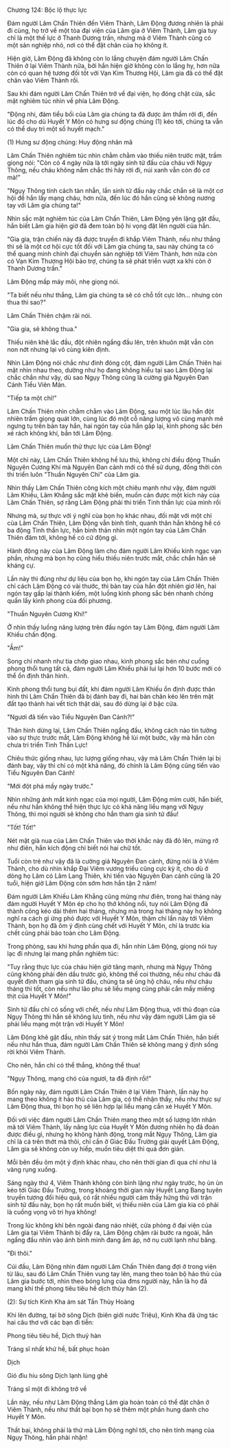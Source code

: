 




Chương 124: Bộc lộ thực lực


Đám người Lâm Chấn Thiên đến Viêm Thành, Lâm Động đương nhiên là phải đi cùng, họ trở về một tòa đại viện của Lâm gia ở Viêm Thành, Lâm gia tuy chỉ là một thế lực ở Thanh Dương trấn, nhưng mà ở Viêm Thành cũng có một sản nghiệp nhỏ, nơi có thể đặt chân của họ không ít.

Hiện giờ, Lâm Động đã không còn lo lắng chuyện đám người Lâm Chấn Thiên ở lại Viêm Thành nữa, bởi hắn hiện giờ không còn lo lắng hy, hơn nữa còn có quan hệ tương đối tốt với Vạn Kim Thương Hội, Lâm gia đã có thể đặt chân vào Viêm Thành rồi.

Sau khi đám người Lâm Chấn Thiên trở về đại viện, họ đóng chặt cửa, sắc mặt nghiêm túc nhìn về phía Lâm Động.

"Động nhi, đám tiểu bối của Lâm gia chúng ta đã được âm thầm rời đi, đến lúc đó cho dù Huyết Y Môn có hưng sư động chúng (1) kéo tới, chúng ta vẫn có thể duy trì một số huyết mạch."

(1) Hưng sư động chúng: Huy động nhân mã

Lâm Chấn Thiên nghiêm túc nhìn chằm chằm vào thiếu niên trước mặt, trầm giọng nói: "Còn có 4 ngày nữa là tới ngày sinh tử đấu của cháu với Ngụy Thông, nếu cháu không nắm chắc thì hãy rời đi, núi xanh vẫn còn đó cơ mà!"

"Ngụy Thông tính cách tàn nhẫn, lần sinh tử đấu này chắc chắn sẽ là một cơ hội để hắn lấy mạng cháu, hơn nữa, đến lúc đó hắn cũng sẽ không nương tay với Lâm gia chúng ta!"

Nhìn sắc mặt nghiêm túc của Lâm Chấn Thiên, Lâm Động yên lặng gật đầu, hắn biết Lâm gia hiện giờ đã đem toàn bộ hi vọng đặt lên người của hắn.

"Gia gia, trận chiến này đã được truyền đi khắp Viêm Thành, nếu như thắng thì sẽ là một cơ hội cực tốt đối với Lâm gia chúng ta, sau này chúng ta có thể quang minh chính đại chuyển sản nghiệp tới Viêm Thành, hơn nữa còn có Vạn Kim Thương Hội bảo trợ, chúng ta sẽ phát triển vượt xa khi còn ở Thanh Dương trấn."

Lâm Động mấp máy môi, nhẹ giọng nói.

"Ta biết nếu như thắng, Lâm gia chúng ta sẽ có chỗ tốt cực lớn... nhưng còn thua thì sao?"

Lâm Chấn Thiên chậm rãi nói.

"Gia gia, sẽ không thua."

Thiếu niên khẽ lắc đầu, đột nhiên ngẩng đầu lên, trên khuôn mặt vẫn còn non nớt nhưng lại vô cùng kiên định.

Nhìn Lâm Động nói chắc như đinh đóng cột, đám người Lâm Chấn Thiên hai mặt nhìn nhau theo, dường như họ đang không hiểu tại sao Lâm Động lại chắc chắn như vậy, dù sao Ngụy Thông cũng là cường giả Nguyên Đan Cảnh Tiểu Viên Mãn.

"Tiếp ta một chỉ!"

Lâm Chấn Thiên nhìn chằm chằm vào Lâm Động, sau một lúc lâu hắn đột nhiên trầm giọng quát lớn, cùng lúc đó một cỗ năng lượng vô cùng mạnh mẽ ngưng tụ trên bàn tay hắn, hai ngón tay của hắn gấp lại, kình phong sắc bén xé rách không khí, bắn tới Lâm Động.

Lâm Chấn Thiên muốn thử thực lực của Lâm Động!

Một chỉ này, Lâm Chấn Thiên không hề lưu thủ, không chỉ điều động Thuần Nguyên Cương Khí mà Nguyên Đan cảnh mới có thể sử dụng, đồng thời còn thi triển luôn "Thuần Nguyên Chỉ" của Lâm gia.

Nhìn thấy Lâm Chấn Thiên công kích một chiêu mạnh như vậy, đám người Lâm Khiếu, Lâm Khẳng sắc mặt khẽ biến, muốn cản được một kích này của Lâm Chấn Thiên, sợ rằng Lâm Động phải thi triển Tinh thần lực của mình rồi

Nhưng mà, sự thực với ý nghĩ của bọn họ khác nhau, đối mặt với một chỉ của Lâm Chấn Thiên, Lâm Động vẫn bình tĩnh, quanh thân hắn không hề có ba động Tinh thần lực, hắn bình thản nhìn một ngón tay của Lâm Chấn Thiên đâm tới, không hề có cử động gì.

Hành động này của Lâm Động làm cho đám người Lâm Khiếu kinh ngạc vạn phần, nhưng mà bọn họ cũng hiểu thiếu niên trước mắt, chắc chắn hắn sẽ kháng cự.

Lần này thì đúng như dự liệu của bọn họ, khi ngón tay của Lâm Chấn Thiên chỉ cách Lâm Động có vài thước, thì bàn tay của hắn đột nhiên giơ lên, hai ngón tay gấp lại thành kiếm, một luồng kình phong sắc bén nhanh chóng quấn lấy kình phong của đối phương.

"Thuần Nguyên Cương Khí!"

Ở nhìn thấy luồng năng lượng trên đầu ngón tay Lâm Động, đám người Lâm Khiếu chấn động.

"Ầm!"

Song chỉ nhanh như tia chớp giao nhau, kình phong sắc bén như cuồng phong thổi tung tất cả, đám người Lâm Khiếu phải lui lại hơn 10 bước mới có thể ổn định thân hình.

Kình phong thổi tung bụi đất, khi đám người Lâm Khiếu ổn định được thân hình thì Lâm Chấn Thiên đã bị đánh bay đi, hai bàn chân kéo lên trên mặt đất tạo thành hai vết tích thật dài, sau đó dừng lại ở bậc cửa.

"Ngươi đã tiến vào Tiểu Nguyên Đan Cảnh?!"

Thân hình dừng lại, Lâm Chấn Thiên ngẩng đầu, không cách nào tin tưởng vào sự thực trước mắt, Lâm Động không hề lùi một bước, vậy mà hắn còn chưa tri triển Tinh Thần Lực!

Chiêu thức giống nhau, lực lượng giống nhau, vậy mà Lâm Chấn Thiên lại bị đánh bay, vậy thì chỉ có một khả năng, đó chính là Lâm Động cũng tiến vào Tiểu Nguyên Đan Cảnh!

"Mới đột phá mấy ngày trước."

Nhìn những ánh mắt kinh ngạc của mọi người, Lâm Động mỉm cười, hắn biết, nếu như hắn không thể hiện thực lực có khả năng liều mạng với Ngụy Thông, thì mọi người sẽ không cho hắn tham gia sinh tử đấu!

"Tốt! Tốt!"

Nét mặt già nua của Lâm Chấn Thiên vào thời khắc này đã đỏ lên, mừng rỡ như điên, hắn kích động chỉ biết nói hai chữ tốt.

Tuổi còn trẻ như vậy đã là cường giả Nguyên Đan cảnh, đừng nói là ở Viêm Thành, cho dù nhìn khắp Đại Viêm vương triều cũng cực kỳ ít, cho dù ở dòng họ Lâm có Lâm Lang Thiên, khi tiến vào Nguyên Đan cảnh cũng là 20 tuổi, hiện giờ Lâm Động còn sớm hơn hắn tận 2 năm!

Đám người Lâm Khiếu Lâm Khẳng cũng mừng như điên, trong hai tháng này đám người Huyết Y Môn ép cho họ thở không nổi, tuy nói Lâm Động đã thành công kéo dài thêm hai tháng, nhưng mà trong hai tháng này họ không nghĩ ra cách gì ứng phó được với Huyết Y Môn, thậm chí lần này tới Viêm Thành, bọn họ đã ôm ý định cùng chết với Huyết Y Môn, chỉ là trước kia chết cũng phải bảo toàn cho Lâm Động.

Trong phòng, sau khi hưng phấn qua đi, hắn nhìn Lâm Động, giọng nói tuy lạc đi nhưng lại mang phần nghiêm túc:

"Tuy rằng thực lực của cháu hiện giờ tăng mạnh, nhưng mà Ngụy Thông cũng không phải đèn dầu trước gió, không thể coi thường, nếu như cháu đã quyết định tham gia sinh tử đấu, chúng ta sẽ ủng hộ cháu, nếu như cháu tháng thì tốt, còn nếu như lão phu sẽ liều mạng cũng phải cắn mấy miếng thịt của Huyết Y Môn!"

Sinh tử đấu chỉ có sống với chết, nếu như Lâm Động thua, với thủ đoạn của Ngụy Thông thì hắn sẽ không lưu tình, nếu như vậy đám người Lâm gia sẽ phải liều mạng một trận với Huyết Y Môn!

Lâm Động khẽ gật đầu, nhìn thấy sát ý trong mắt Lâm Chấn Thiên, hắn biết nếu như hắn thua, đám người Lâm Chấn Thiên sẽ không mang ý định sống rời khỏi Viêm Thành.

Cho nên, hắn chỉ có thể thắng, không thể thua!

"Ngụy Thông, mạng chó của ngươi, ta đã định rồi!"

Bốn ngày này, đám người Lâm Chấn Thiên ở lại Viêm Thành, lần này họ mang theo không ít hảo thủ của Lâm gia, có thể nhận thấy, nếu như thực sự Lâm Động thua, thì bọn họ sẽ liên hợp lại liều mạng cắn xé Huyết Y Môn.

Đối với việc đám người Lâm Chấn Thiên mang theo một số lượng lớn nhân mã tới Viêm Thành, lấy năng lực của Huyết Y Môn đương nhiên họ đã đoán được điều gì, nhưng họ không hành động, trong mắt Ngụy Thông, Lâm gia chỉ là cá trên thớt mà thôi, chỉ cần ở Giác Đấu Trường giải quyết Lâm Động, Lâm gia sẽ không còn uy hiếp, muốn tiêu diệt thì quá đơn giản.

Mỗi bên đều ôm một ý định khác nhau, cho nên thời gian đi qua chỉ như lá vàng rụng xuống.

Sáng ngày thứ 4, Viêm Thành không còn bình lặng như ngày trước, họ ùn ùn kéo tới Giác Đấu Trường, trong khoảng thời gian này Huyết Lang Bang tuyên truyền tương đối hiệu quả, có rất nhiều người cảm thấy hứng thú với trận sinh tử đấu này, bọn họ rất muốn biết, vị thiếu niên của Lâm gia kia có phải là cuồng vọng vô tri hya không!

Trong lúc không khí bên ngoài đang náo nhiệt, cửa phòng ở đại viện của Lâm gia tại Viêm Thành bị đẩy ra, Lâm Động chậm rãi bước ra ngoài, hắn ngẩng đầu nhìn vào ánh bình minh đang ấm áp, nở nụ cười lạnh như băng.

"Đi thôi."

Cúi đầu, Lâm Động nhìn đám người Lâm Chấn Thiên đang đợi ở trong viện từ lâu, sau đó Lâm Chấn Thiên vung tay lên, mang theo toàn bộ hảo thủ của Lâm gia bước tới, nhìn theo bóng lưng của đms người này, hẳn là họ đã mang khí thế phong tiêu tiêu hề dịch thủy hàn (2).

(2): Sự tích Kinh Kha ám sát Tần Thủy Hoàng

Khi lên đường, tại bờ sông Dịch (biên giới nước Triệu), Kinh Kha đã ứng tác hai câu thơ với các bạn đi tiễn:

Phong tiêu tiêu hề, Dịch thuỷ hàn

Tráng sĩ nhất khứ hề, bất phục hoàn

Dịch

Gió đìu hiu sông Dịch lạnh lùng ghê

Tráng sĩ một đi không trở về

Lần này, nếu như Lâm Động thắng Lâm gia hoàn toàn có thể đặt chân ở Viêm Thành, nếu như thất bại bọn họ sẽ thêm một phần hung danh cho Huyết Y Môn.

Thất bại, không phải là thứ mà Lâm Động nghĩ tới, cho nên tính mạng của Ngụy Thông, hắn phải nhận!




